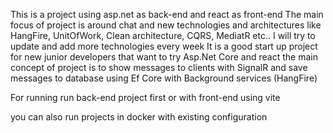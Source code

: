 This is a project using asp.net as back-end and react as front-end
The main focus of project is around chat and new technologies and architectures like HangFire, UnitOfWork, Clean architecture, CQRS, MediatR etc..
I will try to update and add more technologies every week
It is a good start up project for new junior developers that want to try Asp.Net Core and react
the main concept of project is to show messages to clients with SignalR and save messages to database using Ef Core with Background services (HangFire)


For running run back-end project first or with front-end using vite

you can also run projects in docker with existing configuration
